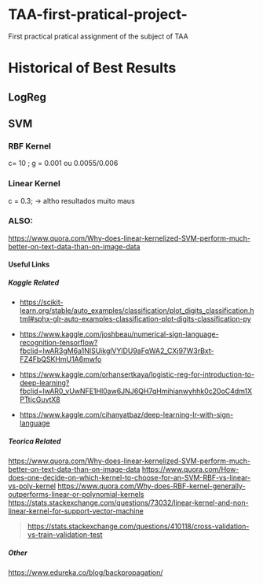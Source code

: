 # TAA-first-pratical-project-
First practical pratical assignment of the subject of TAA

# Historical of Best Results
## LogReg
### 

## SVM
### RBF Kernel
c= 10 ; g = 0.001 ou 0.0055/0.006

### Linear Kernel
c = 0.3; -> altho resultados muito maus

### 

### ALSO:
https://www.quora.com/Why-does-linear-kernelized-SVM-perform-much-better-on-text-data-than-on-image-data


#### Useful Links
##### Kaggle Related
* https://scikit-learn.org/stable/auto_examples/classification/plot_digits_classification.html#sphx-glr-auto-examples-classification-plot-digits-classification-py
* https://www.kaggle.com/joshbeau/numerical-sign-language-recognition-tensorflow?fbclid=IwAR3gM6a1NISUikglVYlDU9aFqWA2_CXj97W3rBxt-FZ4FbQSKHmU1A6mwfo
* https://www.kaggle.com/orhansertkaya/logistic-reg-for-introduction-to-deep-learning?fbclid=IwAR0_vUwNFE1Hl0aw6JNJ6QH7qHmihianwyhhk0c20oC4dm1XPTtjcGuvtX8

* https://www.kaggle.com/cihanyatbaz/deep-learning-lr-with-sign-language
##### Teorica Related
https://www.quora.com/Why-does-linear-kernelized-SVM-perform-much-better-on-text-data-than-on-image-data
https://www.quora.com/How-does-one-decide-on-which-kernel-to-choose-for-an-SVM-RBF-vs-linear-vs-poly-kernel
https://www.quora.com/Why-does-RBF-kernel-generally-outperforms-linear-or-polynomial-kernels 
https://stats.stackexchange.com/questions/73032/linear-kernel-and-non-linear-kernel-for-support-vector-machine
> https://stats.stackexchange.com/questions/410118/cross-validation-vs-train-validation-test

##### Other
https://www.edureka.co/blog/backpropagation/

